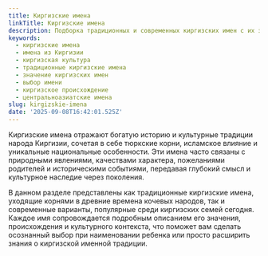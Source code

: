 ```yaml
---
title: Киргизские имена
linkTitle: Киргизские имена
description: Подборка традиционных и современных киргизских имен с их значениями и происхождением. Узнайте о богатой культуре наименования в Киргизии.
keywords:
  - киргизские имена
  - имена из Киргизии
  - киргизская культура
  - традиционные киргизские имена
  - значение киргизских имен
  - выбор имени
  - киргизское происхождение
  - центральноазиатские имена
slug: kirgizskie-imena
date: '2025-09-08T16:42:01.525Z'
---
```


Киргизские имена отражают богатую историю и культурные традиции народа Киргизии, сочетая в себе тюркские корни, исламское влияние и уникальные национальные особенности. Эти имена часто связаны с природными явлениями, качествами характера, пожеланиями родителей и историческими событиями, передавая глубокий смысл и культурное наследие через поколения.

В данном разделе представлены как традиционные киргизские имена, уходящие корнями в древние времена кочевых народов, так и современные варианты, популярные среди киргизских семей сегодня. Каждое имя сопровождается подробным описанием его значения, происхождения и культурного контекста, что поможет вам сделать осознанный выбор при наименовании ребенка или просто расширить знания о киргизской именной традиции.
